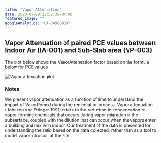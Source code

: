 ```yaml
---
title: "Vapor Attenuation"
date: 2020-05-09T22:52:38-04:00
featured_image: ""
googleAnalytics: "UA-84988988"
---
```


## Vapor Attenuation of paired PCE values between Indoor Air (IA-001) and Sub-Slab area (VP-003)

The plot below shows the VaporAttenuation factor based on the formula below for PCE values.

![Vapor attenuation plot](/img/PCE_IA-001_IndoorAir_VP-003_SubSlab0101201605312020.svg)

### Notes

We present vapor attenuation as a function of time to understand the impact of VaporRemed during the remediation process. Vapor attenuation (Johnson and Ettinger 1991) refers to the reduction in concentration of vapor-forming chemicals that occurs during vapor migration in the subsurface, coupled with the dilution that can occur when the vapors enter a building and mix with indoor. Our treatment of the data is presented for understanding the ratio based on the data collected, rather than as a tool to model vapor intrusion at the site.



